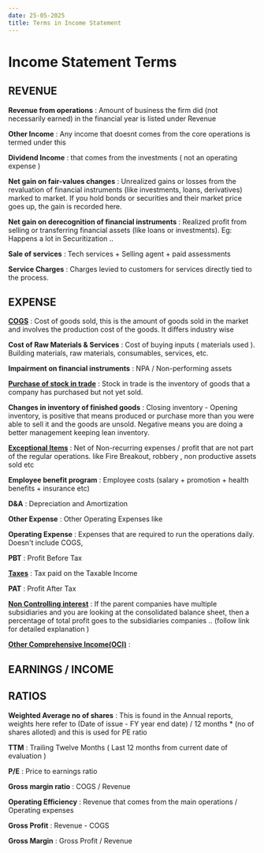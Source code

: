 ```yaml
---
date: 25-05-2025
title: Terms in Income Statement 
---
```



# Income Statement Terms 

## REVENUE 

**Revenue from operations** : Amount of business the firm did (not necessarily earned) in the financial year is listed under Revenue

**Other Income** : Any income that doesnt comes from the core operations is termed under this 

**Dividend Income** : that comes from the investments ( not an operating expense )


**Net gain on fair-values changes** :  Unrealized gains or losses from the revaluation of financial instruments (like investments, loans, derivatives) marked to market. If you hold bonds or securities and their market price goes up, the gain is recorded here.


**Net gain on derecognition of financial instruments** : Realized profit from selling or transferring financial assets (like loans or investments). Eg: Happens a lot in Securitization ..  


**Sale of services** : Tech services + Selling agent + paid assessments 

**Service Charges** : Charges levied to customers for services directly tied to the process. 




## EXPENSE
[**COGS**](income_statement/COGS.md) : Cost of goods sold, this is the amount of goods sold in the market and involves the production cost of the goods. It differs industry wise 

**Cost of Raw Materials & Services** : Cost of buying inputs ( materials used ). Building materials, raw materials, consumables, services, etc.

**Impairment on financial instruments** : NPA / Non-performing assets 

[**Purchase of stock in trade**](income_statement/Stock-in-trade.md) : Stock in trade is the inventory of goods that a company has purchased but not yet sold.

**Changes in inventory of finished goods** : Closing inventory - Opening inventory, is positive that means produced or purchase more than you were able to sell it and the goods are unsold. Negative means you are doing a better management keeping lean inventory. 

[**Exceptional Items**](income_statement/Exceptional_items.md) : Net of Non-recurring expenses / profit  that are not part of the regular operations. like Fire Breakout, robbery , non productive assets sold etc 

**Employee benefit program** : Employee costs (salary + promotion + health benefits + insurance etc) 

**D&A** : Depreciation and Amortization 

**Other Expense** : Other Operating Expenses like  

**Operating Expense** : Expenses that are required to run the operations daily. Doesn't include COGS, 

**PBT** : Profit Before Tax

[**Taxes**](income_statement/Tax.md) : Tax paid on the Taxable Income 

**PAT** : Profit After Tax

[**Non Controlling interest**](income_statement/NCI.md) : If the parent companies have multiple subsidiaries and you are looking at the consolidated balance sheet, then a percentage of total profit goes to the subsidiaries companies .. (follow link for detailed explanation ) 

[**Other Comprehensive Income(OCI)**](income_statement/OCI.md) : 

## EARNINGS / INCOME



## RATIOS

**Weighted Average no of shares** : This is found in the Annual reports, weights here refer to (Date of issue - FY year end date) / 12 months * (no of shares alloted) and this is used for PE ratio 
      
**TTM** : Trailing Twelve Months ( Last 12 months from current date of evaluation )

**P/E** : Price to earnings ratio 

**Gross margin ratio** : COGS / Revenue 

**Operating Efficiency** : Revenue that comes from the main operations / Operating expenses

**Gross Profit** : Revenue - COGS

**Gross Margin** : Gross Profit / Revenue



